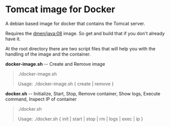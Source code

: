 # Tomcat image for Docker

A debian based image for docker that contains the Tomcat server.

Requires the [dmen/java:08](https://github.com/dmenounos/docker-containers) image. So get and build that if you don't already have it.

At the root directory there are two script files that will help you with the handling of the image and the container.

**docker-image.sh** -- Create and Remove image

> ./docker-image.sh 
> 
> Usage: ./docker-image.sh { create | remove }

**docker.sh** -- Initialize, Start, Stop, Remove container, Show logs, Execute command, Inspect IP of container

> ./docker.sh 
> 
> Usage: ./docker.sh { init | start | stop | rm | logs | exec | ip }
